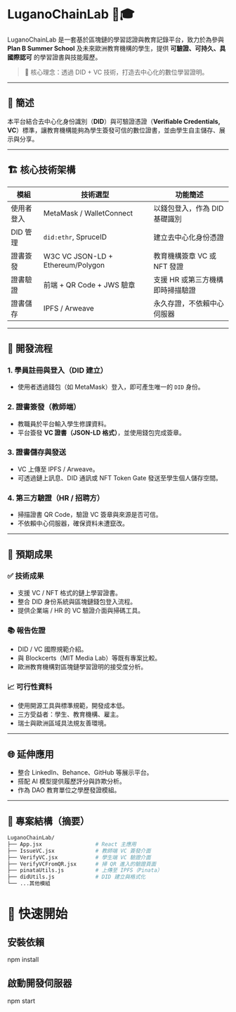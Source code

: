 # LuganoChainLab 🔗🎓

LuganoChainLab 是一套基於區塊鏈的學習認證與教育記錄平台，致力於為參與 **Plan B Summer School** 及未來歐洲教育機構的學生，提供 **可驗證、可持久、具國際認可** 的學習證書與技能履歷。

> 🔐 核心理念：透過 DID + VC 技術，打造去中心化的數位學習證明。

---

## 📌 簡述

本平台結合去中心化身份識別（**DID**）與可驗證憑證（**Verifiable Credentials, VC**）標準，讓教育機構能夠為學生簽發可信的數位證書，並由學生自主儲存、展示與分享。

---

## 🏗️ 核心技術架構

| 模組         | 技術選型                         | 功能簡述                                 |
|--------------|----------------------------------|------------------------------------------|
| 使用者登入   | MetaMask / WalletConnect         | 以錢包登入，作為 DID 基礎識別           |
| DID 管理     | `did:ethr`, SpruceID             | 建立去中心化身份憑證                     |
| 證書簽發     | W3C VC JSON-LD + Ethereum/Polygon| 教育機構簽章 VC 或 NFT 發證              |
| 證書驗證     | 前端 + QR Code + JWS 驗章         | 支援 HR 或第三方機構即時掃描驗證         |
| 證書儲存     | IPFS / Arweave                   | 永久存證，不依賴中心伺服器               |

---

## 🔧 開發流程

### 1. 學員註冊與登入（DID 建立）

- 使用者透過錢包（如 MetaMask）登入，即可產生唯一的 `DID` 身份。

### 2. 證書簽發（教師端）

- 教職員於平台輸入學生修課資料。
- 平台簽發 **VC 證書（JSON-LD 格式）**，並使用錢包完成簽章。

### 3. 證書儲存與發送

- VC 上傳至 IPFS / Arweave。
- 可透過鏈上訊息、DID 通訊或 NFT Token Gate 發送至學生個人儲存空間。

### 4. 第三方驗證（HR / 招聘方）

- 掃描證書 QR Code，驗證 VC 簽章與來源是否可信。
- 不依賴中心伺服器，確保資料未遭竄改。

---

## 🎯 預期成果

### ✅ 技術成果

- 支援 VC / NFT 格式的鏈上學習證書。
- 整合 DID 身份系統與區塊鏈錢包登入流程。
- 提供企業端 / HR 的 VC 驗證介面與掃碼工具。

### 📚 報告佐證

- DID / VC 國際規範介紹。
- 與 Blockcerts（MIT Media Lab）等既有專案比較。
- 歐洲教育機構對區塊鏈學習證明的接受度分析。

### 📈 可行性資料

- 使用開源工具與標準規範，開發成本低。
- 三方受益者：學生、教育機構、雇主。
- 瑞士與歐洲區域具法規友善環境。

---

## 🌐 延伸應用

- 整合 LinkedIn、Behance、GitHub 等展示平台。
- 搭配 AI 模型提供履歷評分與詐欺分析。
- 作為 DAO 教育單位之學歷發證模組。

---

## 📂 專案結構（摘要）

```bash
LuganoChainLab/
├── App.jsx                 # React 主應用
├── IssueVC.jsx             # 教師端 VC 簽發介面
├── VerifyVC.jsx            # 學生端 VC 驗證介面
├── VerifyVCFromQR.jsx      # 掃 QR 進入的驗證頁面
├── pinataUtils.js          # 上傳至 IPFS（Pinata）
├── didUtils.js             # DID 建立與格式化
└── ...其他模組
```

# 🚀 快速開始
## 安裝依賴
npm install

## 啟動開發伺服器
npm start
